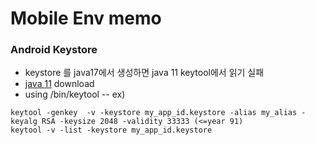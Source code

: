 # Mobile Env memo

### Android Keystore
- keystore  를 java17에서 생성하면 java 11 keytool에서 읽기 실패
- [java 11](https://jdk.java.net/archive/) download
- using <jdk>/bin/keytool
-- ex)
```console
keytool -genkey  -v -keystore my_app_id.keystore -alias my_alias -keyalg RSA -keysize 2048 -validity 33333 (<=year 91)
keytool -v -list -keystore my_app_id.keystore
```

